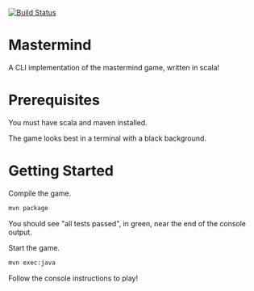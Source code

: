 [![Build Status](https://travis-ci.org/catherinejelder/mastermind.svg?branch=master)](https://travis-ci.org/catherinejelder/mastermind)

# Mastermind
A CLI implementation of the mastermind game, written in scala!

# Prerequisites
You must have scala and maven installed.

The game looks best in a terminal with a black background.

# Getting Started
Compile the game.
```bash
mvn package
```
You should see "all tests passed", in green, near the end of the console output.

Start the game.
```bash
mvn exec:java
```
Follow the console instructions to play!
